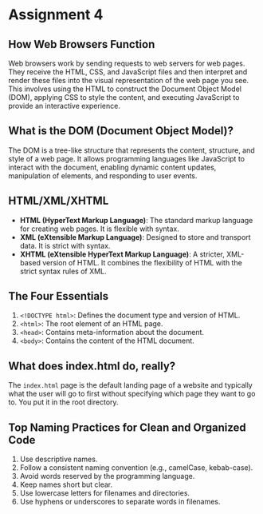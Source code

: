 # Assignment 4

## How Web Browsers Function
Web browsers work by sending requests to web servers for web pages. They receive the HTML, CSS, and JavaScript files and then interpret and render these files into the visual representation of the web page you see. This involves using the HTML to construct the Document Object Model (DOM), applying CSS to style the content, and executing JavaScript to provide an interactive experience.

## What is the DOM (Document Object Model)?
The DOM is a tree-like structure that represents the content, structure, and style of a web page. It allows programming languages like JavaScript to interact with the document, enabling dynamic content updates, manipulation of elements, and responding to user events.

## HTML/XML/XHTML
- **HTML (HyperText Markup Language)**: The standard markup language for creating web pages. It is flexible with syntax.
- **XML (eXtensible Markup Language)**: Designed to store and transport data. It is strict with syntax.
- **XHTML (eXtensible HyperText Markup Language)**: A stricter, XML-based version of HTML. It combines the flexibility of HTML with the strict syntax rules of XML.

## The Four Essentials
1. `<!DOCTYPE html>`: Defines the document type and version of HTML.
2. `<html>`: The root element of an HTML page.
3. `<head>`: Contains meta-information about the document.
4. `<body>`: Contains the content of the HTML document.

## What does index.html do, really?
The `index.html` page is the default landing page of a website and typically what the user will go to first without specifying which page they want to go to. You put it in the root directory.

## Top Naming Practices for Clean and Organized Code
1. Use descriptive names.
2. Follow a consistent naming convention (e.g., camelCase, kebab-case).
3. Avoid words reserved by the programming language.
4. Keep names short but clear.
5. Use lowercase letters for filenames and directories.
6. Use hyphens or underscores to separate words in filenames.


